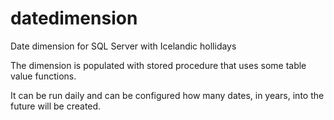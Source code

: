 # datedimension
Date dimension for SQL Server with Icelandic hollidays

The dimension is populated with stored procedure that uses some table value functions.

It can be run daily and can be configured how many dates, in years, into the future will be created.


